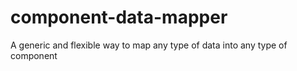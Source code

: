 # component-data-mapper
A generic and flexible way to map any type of data into any type of component
